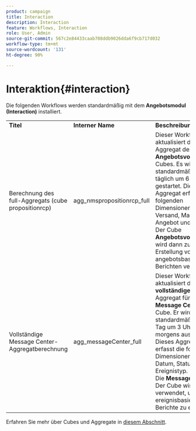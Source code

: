```yaml
---
product: campaign
title: Interaction
description: Interaction
feature: Workflows, Interaction
role: User, Admin
source-git-commit: 567c2e84433caab708ddb9026dda6f9cb717d032
workflow-type: tm+mt
source-wordcount: '131'
ht-degree: 90%

---
```



# Interaktion{#interaction}

Die folgenden Workflows werden standardmäßig mit dem **Angebotsmodul (Interaction)** installiert.

<table> 
 <tbody> 
  <tr> 
   <td> <strong>Titel</strong><br /> </td> 
   <td> <strong>Interner Name</strong><br /> </td> 
   <td> <strong>Beschreibung</strong><br /> </td> 
  </tr> 
  <tr> 
   <td> <span class="uicontrol">Berechnung des full-Aggregats (cube propositionrcp)</span> <br /> </td> 
   <td> <span class="uicontrol">agg_nmspropositionrcp_full</span> <br /> </td> 
   <td> Dieser Workflow aktualisiert das <strong>full</strong>-Aggregat des <strong>Angebotsvorschlag</strong>-Cubes. Es wird standardmäßig täglich um 6 Uhr gestartet. Dieses Aggregat erfasst die folgenden Dimensionen: Kanal, Versand, Marketing-Angebot und Datum.<br /> Der Cube <strong>Angebotsvorschlag</strong> wird dann zur Erstellung von angebotsbasierten Berichten verwendet.<br /> </td> 
  </tr> 
   <tr> 
   <td> <span class="uicontrol">Vollständige Message Center-Aggregatberechnung</span> <br /> </td> 
   <td> <span class="uicontrol">agg_messageCenter_full</span> <br /> </td> 
   <td> Dieser Workflow aktualisiert das <strong>vollständige</strong> Aggregat für den <strong>Message Center</strong>-Cube. Er wird standardmäßig jeden Tag um 3 Uhr morgens ausgelöst. Dieses Aggregat erfasst die folgenden Dimensionen: Kanal, Datum, Status und Ereignistyp.<br /> Die <strong>Message Center</strong> Der Cube wird dann verwendet, um ereignisbasierte Berichte zu erstellen. <br /> </td> 
   <td> <br /> </td> 
  </tr> 
 </tbody> 
</table>

Erfahren Sie mehr über Cubes und Aggregate in [diesem Abschnitt](../../v8/reporting/gs-cubes.md).

